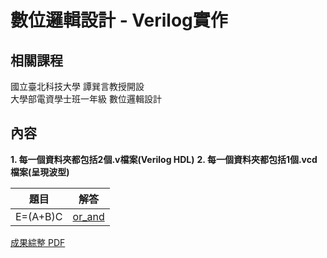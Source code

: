 # 數位邏輯設計 - Verilog實作

## 相關課程
國立臺北科技大學 譚巽言教授開設  
大學部電資學士班一年級 數位邏輯設計

## 內容
**1. 每一個資料夾都包括2個.v檔案(Verilog HDL)**
**2. 每一個資料夾都包括1個.vcd檔案(呈現波型)**

題目 | 解答 |
|:-------:|:--------:|
| E=(A+B)C | [or_and](/or_and) |

[成果綜整 PDF](Verilog實作綜整.pdf)
